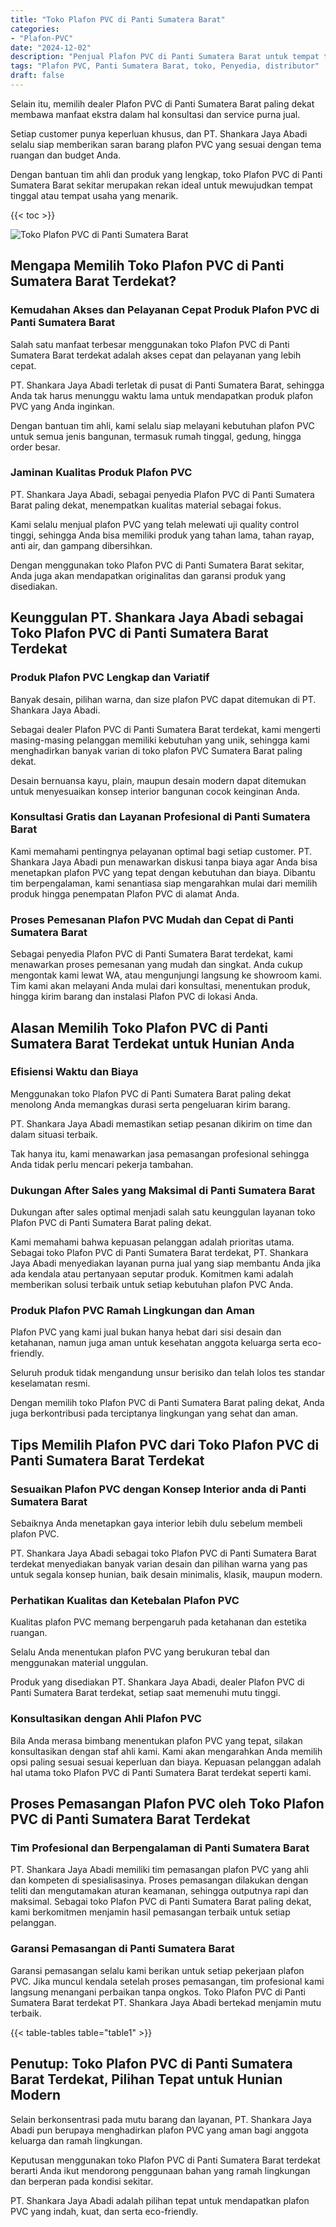 ```yaml
---
title: "Toko Plafon PVC di Panti Sumatera Barat"
categories: 
- "Plafon-PVC"
date: "2024-12-02"
description: "Penjual Plafon PVC di Panti Sumatera Barat untuk tempat tinggal, office, serta toko. Produk berkualitas, beragam motif, variasi warna elegan, dengan layanan pemasangan oleh teknisi ahli dan garansi resmi!|Jasa penjualan Plafon PVC di Panti Sumatera Barat untuk kebutuhan rumah, office, atau gerai, beserta plafon unggulan dan instalasi oleh tim profesional serta kepastian resmi.|Alternatif Plafon PVC di Panti Sumatera Barat yang terbukti bagi tempat tinggal, perkantoran, dan gerai, bersama material unggulan dan instalasi dikerjakan oleh tim profesional dan kepastian resmi.|Penjualan Plafon PVC di Panti Sumatera Barat untuk tempat tinggal, perkantoran, dan ritel, beserta material berkualitas dan penempatan dikerjakan oleh tenaga ahli ahli, lengkap dengan kepastian resmi.}"
tags: "Plafon PVC, Panti Sumatera Barat, toko, Penyedia, distributor"
draft: false
---
```


Selain itu, memilih dealer Plafon PVC di Panti Sumatera Barat paling dekat membawa manfaat ekstra dalam hal konsultasi dan service purna jual.

Setiap customer punya keperluan khusus, dan PT. Shankara Jaya Abadi selalu siap memberikan saran barang plafon PVC yang sesuai dengan tema ruangan dan budget Anda.

Dengan bantuan tim ahli dan produk yang lengkap, toko Plafon PVC di Panti Sumatera Barat sekitar merupakan rekan ideal untuk mewujudkan tempat tinggal atau tempat usaha yang menarik.

{{< toc >}}

![Toko Plafon PVC di Panti Sumatera Barat](/images/Plafon-PVC/Toko-Plafon-PVC-di-Panti-Sumatera-Barat.png)


## Mengapa Memilih Toko Plafon PVC di Panti Sumatera Barat Terdekat?

### Kemudahan Akses dan Pelayanan Cepat Produk Plafon PVC di Panti Sumatera Barat

Salah satu manfaat terbesar menggunakan toko Plafon PVC di Panti Sumatera Barat terdekat adalah akses cepat dan pelayanan yang lebih cepat.

PT. Shankara Jaya Abadi terletak di pusat di Panti Sumatera Barat, sehingga Anda tak harus menunggu waktu lama untuk mendapatkan produk plafon PVC yang Anda inginkan.

Dengan bantuan tim ahli, kami selalu siap melayani kebutuhan plafon PVC untuk semua jenis bangunan, termasuk rumah tinggal, gedung, hingga order besar.

### Jaminan Kualitas Produk Plafon PVC

PT. Shankara Jaya Abadi, sebagai penyedia Plafon PVC di Panti Sumatera Barat paling dekat, menempatkan kualitas material sebagai fokus.

Kami selalu menjual plafon PVC yang telah melewati uji quality control tinggi, sehingga Anda bisa memiliki produk yang tahan lama, tahan rayap, anti air, dan gampang dibersihkan.

Dengan menggunakan toko Plafon PVC di Panti Sumatera Barat sekitar, Anda juga akan mendapatkan originalitas dan garansi produk yang disediakan.

## Keunggulan PT. Shankara Jaya Abadi sebagai Toko Plafon PVC di Panti Sumatera Barat Terdekat

### Produk Plafon PVC Lengkap dan Variatif

Banyak desain, pilihan warna, dan size plafon PVC dapat ditemukan di PT. Shankara Jaya Abadi.

Sebagai dealer Plafon PVC di Panti Sumatera Barat terdekat, kami mengerti masing-masing pelanggan memiliki kebutuhan yang unik, sehingga kami menghadirkan banyak varian di toko plafon PVC Sumatera Barat paling dekat.

Desain bernuansa kayu, plain, maupun desain modern dapat ditemukan untuk menyesuaikan konsep interior bangunan cocok keinginan Anda.

### Konsultasi Gratis dan Layanan Profesional di Panti Sumatera Barat

Kami memahami pentingnya pelayanan optimal bagi setiap customer. PT. Shankara Jaya Abadi pun menawarkan diskusi tanpa biaya agar Anda bisa menetapkan plafon PVC yang tepat dengan kebutuhan dan biaya. Dibantu tim berpengalaman, kami senantiasa siap mengarahkan mulai dari memilih produk hingga penempatan Plafon PVC di alamat Anda.

### Proses Pemesanan Plafon PVC Mudah dan Cepat di Panti Sumatera Barat

Sebagai penyedia Plafon PVC di Panti Sumatera Barat terdekat, kami menawarkan proses pemesanan yang mudah dan singkat. Anda cukup mengontak kami lewat WA, atau mengunjungi langsung ke showroom kami. Tim kami akan melayani Anda mulai dari konsultasi, menentukan produk, hingga kirim barang dan instalasi Plafon PVC di lokasi Anda.

## Alasan Memilih Toko Plafon PVC di Panti Sumatera Barat Terdekat untuk Hunian Anda

### Efisiensi Waktu dan Biaya

Menggunakan toko Plafon PVC di Panti Sumatera Barat paling dekat menolong Anda memangkas durasi serta pengeluaran kirim barang.

PT. Shankara Jaya Abadi memastikan setiap pesanan dikirim on time dan dalam situasi terbaik.

Tak hanya itu, kami menawarkan jasa pemasangan profesional sehingga Anda tidak perlu mencari pekerja tambahan.

### Dukungan After Sales yang Maksimal di Panti Sumatera Barat

Dukungan after sales optimal menjadi salah satu keunggulan layanan toko Plafon PVC di Panti Sumatera Barat paling dekat.

Kami memahami bahwa kepuasan pelanggan adalah prioritas utama. Sebagai toko Plafon PVC di Panti Sumatera Barat terdekat, PT. Shankara Jaya Abadi menyediakan layanan purna jual yang siap membantu Anda jika ada kendala atau pertanyaan seputar produk. Komitmen kami adalah memberikan solusi terbaik untuk setiap kebutuhan plafon PVC Anda.

### Produk Plafon PVC Ramah Lingkungan dan Aman

Plafon PVC yang kami jual bukan hanya hebat dari sisi desain dan ketahanan, namun juga aman untuk kesehatan anggota keluarga serta eco-friendly.

Seluruh produk tidak mengandung unsur berisiko dan telah lolos tes standar keselamatan resmi.

Dengan memilih toko Plafon PVC di Panti Sumatera Barat paling dekat, Anda juga berkontribusi pada terciptanya lingkungan yang sehat dan aman.

## Tips Memilih Plafon PVC dari Toko Plafon PVC di Panti Sumatera Barat Terdekat

### Sesuaikan Plafon PVC dengan Konsep Interior anda di Panti Sumatera Barat

Sebaiknya Anda menetapkan gaya interior lebih dulu sebelum membeli plafon PVC.

PT. Shankara Jaya Abadi sebagai toko Plafon PVC di Panti Sumatera Barat terdekat menyediakan banyak varian desain dan pilihan warna yang pas untuk segala konsep hunian, baik desain minimalis, klasik, maupun modern.

### Perhatikan Kualitas dan Ketebalan Plafon PVC

Kualitas plafon PVC memang berpengaruh pada ketahanan dan estetika ruangan.

Selalu Anda menentukan plafon PVC yang berukuran tebal dan menggunakan material unggulan.

Produk yang disediakan PT. Shankara Jaya Abadi, dealer Plafon PVC di Panti Sumatera Barat terdekat, setiap saat memenuhi mutu tinggi.

### Konsultasikan dengan Ahli Plafon PVC

Bila Anda merasa bimbang menentukan plafon PVC yang tepat, silakan konsultasikan dengan staf ahli kami. Kami akan mengarahkan Anda memilih opsi paling sesuai sesuai keperluan dan biaya. Kepuasan pelanggan adalah hal utama toko Plafon PVC di Panti Sumatera Barat terdekat seperti kami.

## Proses Pemasangan Plafon PVC oleh Toko Plafon PVC di Panti Sumatera Barat Terdekat

### Tim Profesional dan Berpengalaman di Panti Sumatera Barat

PT. Shankara Jaya Abadi memiliki tim pemasangan plafon PVC yang ahli dan kompeten di spesialisasinya. Proses pemasangan dilakukan dengan teliti dan mengutamakan aturan keamanan, sehingga outputnya rapi dan maksimal. Sebagai toko Plafon PVC di Panti Sumatera Barat paling dekat, kami berkomitmen menjamin hasil pemasangan terbaik untuk setiap pelanggan.

### Garansi Pemasangan di Panti Sumatera Barat

Garansi pemasangan selalu kami berikan untuk setiap pekerjaan plafon PVC. Jika muncul kendala setelah proses pemasangan, tim profesional kami langsung menangani perbaikan tanpa ongkos. Toko Plafon PVC di Panti Sumatera Barat terdekat PT. Shankara Jaya Abadi bertekad menjamin mutu terbaik.

{{< table-tables table="table1" >}}

## Penutup: Toko Plafon PVC di Panti Sumatera Barat Terdekat, Pilihan Tepat untuk Hunian Modern

Selain berkonsentrasi pada mutu barang dan layanan, PT. Shankara Jaya Abadi pun berupaya menghadirkan plafon PVC yang aman bagi anggota keluarga dan ramah lingkungan.

Keputusan menggunakan toko Plafon PVC di Panti Sumatera Barat terdekat berarti Anda ikut mendorong penggunaan bahan yang ramah lingkungan dan berperan pada kondisi sekitar.

PT. Shankara Jaya Abadi adalah pilihan tepat untuk mendapatkan plafon PVC yang indah, kuat, dan serta eco-friendly.